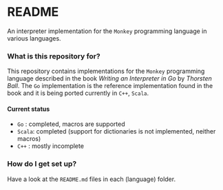 # README #

An interpreter implementation for the `Monkey` programming language in various languages.

### What is this repository for? ###

This repository contains implementations for the `Monkey` programming language described in
the book *Writing an Interpreter in Go* by *Thorsten Ball*. The `Go` implementation is the 
reference implementation found in the book and it is being ported currently in `C++`, `Scala`.

#### Current status
* `Go`   : completed, macros are supported
* `Scala`: completed (support for dictionaries is not implemented, neither macros)
* `C++`  : mostly incomplete

### How do I get set up? ###

Have a look at the `README.md` files in each (language) folder.
